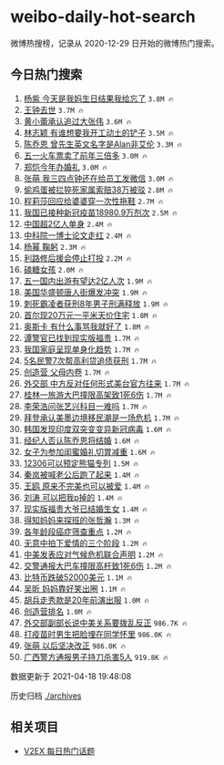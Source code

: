 # weibo-daily-hot-search

微博热搜榜，记录从 2020-12-29 日开始的微博热门搜索。

## 今日热门搜索

<!-- BEGIN -->

1. [杨紫 今天是我妈生日结果我给忘了](https://s.weibo.com/weibo?q=%E6%9D%A8%E7%B4%AB%20%E4%BB%8A%E5%A4%A9%E6%98%AF%E6%88%91%E5%A6%88%E7%94%9F%E6%97%A5%E7%BB%93%E6%9E%9C%E6%88%91%E7%BB%99%E5%BF%98%E4%BA%86&Refer=top) `3.8M 🔥`
1. [王钟去世](https://s.weibo.com/weibo?q=%23%E7%8E%8B%E9%92%9F%E5%8E%BB%E4%B8%96%23&Refer=top) `3.7M 🔥`
1. [黄小蕾承认追过大张伟](https://s.weibo.com/weibo?q=%23%E9%BB%84%E5%B0%8F%E8%95%BE%E6%89%BF%E8%AE%A4%E8%BF%BD%E8%BF%87%E5%A4%A7%E5%BC%A0%E4%BC%9F%23&Refer=top) `3.6M 🔥`
1. [林志颖 有谁想要我开工动土的铲子](https://s.weibo.com/weibo?q=%E6%9E%97%E5%BF%97%E9%A2%96%20%E6%9C%89%E8%B0%81%E6%83%B3%E8%A6%81%E6%88%91%E5%BC%80%E5%B7%A5%E5%8A%A8%E5%9C%9F%E7%9A%84%E9%93%B2%E5%AD%90&Refer=top) `3.5M 🔥`
1. [陈乔恩 曾先生英文名字是Alan非艾伦](https://s.weibo.com/weibo?q=%E9%99%88%E4%B9%94%E6%81%A9%20%E6%9B%BE%E5%85%88%E7%94%9F%E8%8B%B1%E6%96%87%E5%90%8D%E5%AD%97%E6%98%AFAlan%E9%9D%9E%E8%89%BE%E4%BC%A6&Refer=top) `3.3M 🔥`
1. [五一火车票卖了前年三倍多](https://s.weibo.com/weibo?q=%23%E4%BA%94%E4%B8%80%E7%81%AB%E8%BD%A6%E7%A5%A8%E5%8D%96%E4%BA%86%E5%89%8D%E5%B9%B4%E4%B8%89%E5%80%8D%E5%A4%9A%23&Refer=top) `3.0M 🔥`
1. [郑恺今年办婚礼](https://s.weibo.com/weibo?q=%E9%83%91%E6%81%BA%E4%BB%8A%E5%B9%B4%E5%8A%9E%E5%A9%9A%E7%A4%BC&Refer=top) `3.0M 🔥`
1. [张萌 我三四点钟还在给员工发微信](https://s.weibo.com/weibo?q=%E5%BC%A0%E8%90%8C%20%E6%88%91%E4%B8%89%E5%9B%9B%E7%82%B9%E9%92%9F%E8%BF%98%E5%9C%A8%E7%BB%99%E5%91%98%E5%B7%A5%E5%8F%91%E5%BE%AE%E4%BF%A1&Refer=top) `3.0M 🔥`
1. [偷鸡蛋被拦猝死家属索赔38万被驳](https://s.weibo.com/weibo?q=%23%E5%81%B7%E9%B8%A1%E8%9B%8B%E8%A2%AB%E6%8B%A6%E7%8C%9D%E6%AD%BB%E5%AE%B6%E5%B1%9E%E7%B4%A2%E8%B5%9438%E4%B8%87%E8%A2%AB%E9%A9%B3%23&Refer=top) `2.8M 🔥`
1. [程莉莎回应给婆婆穿一次性拖鞋](https://s.weibo.com/weibo?q=%23%E7%A8%8B%E8%8E%89%E8%8E%8E%E5%9B%9E%E5%BA%94%E7%BB%99%E5%A9%86%E5%A9%86%E7%A9%BF%E4%B8%80%E6%AC%A1%E6%80%A7%E6%8B%96%E9%9E%8B%23&Refer=top) `2.7M 🔥`
1. [我国已接种新冠疫苗18980.9万剂次](https://s.weibo.com/weibo?q=%23%E6%88%91%E5%9B%BD%E5%B7%B2%E6%8E%A5%E7%A7%8D%E6%96%B0%E5%86%A0%E7%96%AB%E8%8B%9718980.9%E4%B8%87%E5%89%82%E6%AC%A1%23&Refer=top) `2.5M 🔥`
1. [中国超2亿人单身](https://s.weibo.com/weibo?q=%23%E4%B8%AD%E5%9B%BD%E8%B6%852%E4%BA%BF%E4%BA%BA%E5%8D%95%E8%BA%AB%23&Refer=top) `2.4M 🔥`
1. [中科院一博士论文走红](https://s.weibo.com/weibo?q=%23%E4%B8%AD%E7%A7%91%E9%99%A2%E4%B8%80%E5%8D%9A%E5%A3%AB%E8%AE%BA%E6%96%87%E8%B5%B0%E7%BA%A2%23&Refer=top) `2.4M 🔥`
1. [杨幂 鞠躬](https://s.weibo.com/weibo?q=%E6%9D%A8%E5%B9%82%20%E9%9E%A0%E8%BA%AC&Refer=top) `2.3M 🔥`
1. [利路修后援会停止打投](https://s.weibo.com/weibo?q=%23%E5%88%A9%E8%B7%AF%E4%BF%AE%E5%90%8E%E6%8F%B4%E4%BC%9A%E5%81%9C%E6%AD%A2%E6%89%93%E6%8A%95%23&Refer=top) `2.2M 🔥`
1. [磕糖女孩](https://s.weibo.com/weibo?q=%23%E7%A3%95%E7%B3%96%E5%A5%B3%E5%AD%A9%23&Refer=top) `2.0M 🔥`
1. [五一国内出游有望达2亿人次](https://s.weibo.com/weibo?q=%23%E4%BA%94%E4%B8%80%E5%9B%BD%E5%86%85%E5%87%BA%E6%B8%B8%E6%9C%89%E6%9C%9B%E8%BE%BE2%E4%BA%BF%E4%BA%BA%E6%AC%A1%23&Refer=top) `1.9M 🔥`
1. [美国华盛顿唐人街爆发冲突](https://s.weibo.com/weibo?q=%E7%BE%8E%E5%9B%BD%E5%8D%8E%E7%9B%9B%E9%A1%BF%E5%94%90%E4%BA%BA%E8%A1%97%E7%88%86%E5%8F%91%E5%86%B2%E7%AA%81&Refer=top) `1.9M 🔥`
1. [刺死霸凌者获刑8年男子刑满释放](https://s.weibo.com/weibo?q=%E5%88%BA%E6%AD%BB%E9%9C%B8%E5%87%8C%E8%80%85%E8%8E%B7%E5%88%918%E5%B9%B4%E7%94%B7%E5%AD%90%E5%88%91%E6%BB%A1%E9%87%8A%E6%94%BE&Refer=top) `1.9M 🔥`
1. [首尔现20万元一平米天价住宅](https://s.weibo.com/weibo?q=%23%E9%A6%96%E5%B0%94%E7%8E%B020%E4%B8%87%E5%85%83%E4%B8%80%E5%B9%B3%E7%B1%B3%E5%A4%A9%E4%BB%B7%E4%BD%8F%E5%AE%85%23&Refer=top) `1.8M 🔥`
1. [奥斯卡 有什么事骂我就好了](https://s.weibo.com/weibo?q=%E5%A5%A5%E6%96%AF%E5%8D%A1%20%E6%9C%89%E4%BB%80%E4%B9%88%E4%BA%8B%E9%AA%82%E6%88%91%E5%B0%B1%E5%A5%BD%E4%BA%86&Refer=top) `1.8M 🔥`
1. [谭警官已找到现实版福贵](https://s.weibo.com/weibo?q=%23%E8%B0%AD%E8%AD%A6%E5%AE%98%E5%B7%B2%E6%89%BE%E5%88%B0%E7%8E%B0%E5%AE%9E%E7%89%88%E7%A6%8F%E8%B4%B5%23&Refer=top) `1.7M 🔥`
1. [我国家庭呈现单身化趋势](https://s.weibo.com/weibo?q=%23%E6%88%91%E5%9B%BD%E5%AE%B6%E5%BA%AD%E5%91%88%E7%8E%B0%E5%8D%95%E8%BA%AB%E5%8C%96%E8%B6%8B%E5%8A%BF%23&Refer=top) `1.7M 🔥`
1. [5名民警7次帮高利贷追债获刑](https://s.weibo.com/weibo?q=5%E5%90%8D%E6%B0%91%E8%AD%A67%E6%AC%A1%E5%B8%AE%E9%AB%98%E5%88%A9%E8%B4%B7%E8%BF%BD%E5%80%BA%E8%8E%B7%E5%88%91&Refer=top) `1.7M 🔥`
1. [创造营 父母内卷](https://s.weibo.com/weibo?q=%E5%88%9B%E9%80%A0%E8%90%A5%20%E7%88%B6%E6%AF%8D%E5%86%85%E5%8D%B7&Refer=top) `1.7M 🔥`
1. [外交部 中方反对任何形式美台官方往来](https://s.weibo.com/weibo?q=%E5%A4%96%E4%BA%A4%E9%83%A8%20%E4%B8%AD%E6%96%B9%E5%8F%8D%E5%AF%B9%E4%BB%BB%E4%BD%95%E5%BD%A2%E5%BC%8F%E7%BE%8E%E5%8F%B0%E5%AE%98%E6%96%B9%E5%BE%80%E6%9D%A5&Refer=top) `1.7M 🔥`
1. [桂林一旅游大巴撞限高架致1死6伤](https://s.weibo.com/weibo?q=%23%E6%A1%82%E6%9E%97%E4%B8%80%E6%97%85%E6%B8%B8%E5%A4%A7%E5%B7%B4%E6%92%9E%E9%99%90%E9%AB%98%E6%9E%B6%E8%87%B41%E6%AD%BB6%E4%BC%A4%23&Refer=top) `1.7M 🔥`
1. [李荣浩问张艺兴科目一难吗](https://s.weibo.com/weibo?q=%23%E6%9D%8E%E8%8D%A3%E6%B5%A9%E9%97%AE%E5%BC%A0%E8%89%BA%E5%85%B4%E7%A7%91%E7%9B%AE%E4%B8%80%E9%9A%BE%E5%90%97%23&Refer=top) `1.7M 🔥`
1. [拜登承认美墨边境移民潮是一场危机](https://s.weibo.com/weibo?q=%E6%8B%9C%E7%99%BB%E6%89%BF%E8%AE%A4%E7%BE%8E%E5%A2%A8%E8%BE%B9%E5%A2%83%E7%A7%BB%E6%B0%91%E6%BD%AE%E6%98%AF%E4%B8%80%E5%9C%BA%E5%8D%B1%E6%9C%BA&Refer=top) `1.7M 🔥`
1. [韩国发现印度双突变变异新冠病毒](https://s.weibo.com/weibo?q=%E9%9F%A9%E5%9B%BD%E5%8F%91%E7%8E%B0%E5%8D%B0%E5%BA%A6%E5%8F%8C%E7%AA%81%E5%8F%98%E5%8F%98%E5%BC%82%E6%96%B0%E5%86%A0%E7%97%85%E6%AF%92&Refer=top) `1.6M 🔥`
1. [经纪人否认陈乔恩将结婚](https://s.weibo.com/weibo?q=%23%E7%BB%8F%E7%BA%AA%E4%BA%BA%E5%90%A6%E8%AE%A4%E9%99%88%E4%B9%94%E6%81%A9%E5%B0%86%E7%BB%93%E5%A9%9A%23&Refer=top) `1.6M 🔥`
1. [女子为参加闺蜜婚礼切胃减重](https://s.weibo.com/weibo?q=%23%E5%A5%B3%E5%AD%90%E4%B8%BA%E5%8F%82%E5%8A%A0%E9%97%BA%E8%9C%9C%E5%A9%9A%E7%A4%BC%E5%88%87%E8%83%83%E5%87%8F%E9%87%8D%23&Refer=top) `1.6M 🔥`
1. [12306可以预定熊猫专列](https://s.weibo.com/weibo?q=12306%E5%8F%AF%E4%BB%A5%E9%A2%84%E5%AE%9A%E7%86%8A%E7%8C%AB%E4%B8%93%E5%88%97&Refer=top) `1.5M 🔥`
1. [秦岚被喊老公后跑了起来](https://s.weibo.com/weibo?q=%23%E7%A7%A6%E5%B2%9A%E8%A2%AB%E5%96%8A%E8%80%81%E5%85%AC%E5%90%8E%E8%B7%91%E4%BA%86%E8%B5%B7%E6%9D%A5%23&Refer=top) `1.4M 🔥`
1. [王鸥 原来不完美也可以被爱](https://s.weibo.com/weibo?q=%E7%8E%8B%E9%B8%A5%20%E5%8E%9F%E6%9D%A5%E4%B8%8D%E5%AE%8C%E7%BE%8E%E4%B9%9F%E5%8F%AF%E4%BB%A5%E8%A2%AB%E7%88%B1&Refer=top) `1.4M 🔥`
1. [刘涛 可以把我p掉的](https://s.weibo.com/weibo?q=%E5%88%98%E6%B6%9B%20%E5%8F%AF%E4%BB%A5%E6%8A%8A%E6%88%91p%E6%8E%89%E7%9A%84&Refer=top) `1.4M 🔥`
1. [现实版福贵大爷已结婚生女](https://s.weibo.com/weibo?q=%23%E7%8E%B0%E5%AE%9E%E7%89%88%E7%A6%8F%E8%B4%B5%E5%A4%A7%E7%88%B7%E5%B7%B2%E7%BB%93%E5%A9%9A%E7%94%9F%E5%A5%B3%23&Refer=top) `1.4M 🔥`
1. [得知妈妈来探班的张哲瀚](https://s.weibo.com/weibo?q=%23%E5%BE%97%E7%9F%A5%E5%A6%88%E5%A6%88%E6%9D%A5%E6%8E%A2%E7%8F%AD%E7%9A%84%E5%BC%A0%E5%93%B2%E7%80%9A%23&Refer=top) `1.3M 🔥`
1. [各年龄段癌症筛查重点](https://s.weibo.com/weibo?q=%23%E5%90%84%E5%B9%B4%E9%BE%84%E6%AE%B5%E7%99%8C%E7%97%87%E7%AD%9B%E6%9F%A5%E9%87%8D%E7%82%B9%23&Refer=top) `1.2M 🔥`
1. [无意中拍下爱情的三个阶段](https://s.weibo.com/weibo?q=%23%E6%97%A0%E6%84%8F%E4%B8%AD%E6%8B%8D%E4%B8%8B%E7%88%B1%E6%83%85%E7%9A%84%E4%B8%89%E4%B8%AA%E9%98%B6%E6%AE%B5%23&Refer=top) `1.2M 🔥`
1. [中美发表应对气候危机联合声明](https://s.weibo.com/weibo?q=%E4%B8%AD%E7%BE%8E%E5%8F%91%E8%A1%A8%E5%BA%94%E5%AF%B9%E6%B0%94%E5%80%99%E5%8D%B1%E6%9C%BA%E8%81%94%E5%90%88%E5%A3%B0%E6%98%8E&Refer=top) `1.2M 🔥`
1. [交警通报大巴车撞限高杆致1死6伤](https://s.weibo.com/weibo?q=%E4%BA%A4%E8%AD%A6%E9%80%9A%E6%8A%A5%E5%A4%A7%E5%B7%B4%E8%BD%A6%E6%92%9E%E9%99%90%E9%AB%98%E6%9D%86%E8%87%B41%E6%AD%BB6%E4%BC%A4&Refer=top) `1.2M 🔥`
1. [比特币跌破52000美元](https://s.weibo.com/weibo?q=%23%E6%AF%94%E7%89%B9%E5%B8%81%E8%B7%8C%E7%A0%B452000%E7%BE%8E%E5%85%83%23&Refer=top) `1.1M 🔥`
1. [吴昕 妈妈靠好笑出圈](https://s.weibo.com/weibo?q=%E5%90%B4%E6%98%95%20%E5%A6%88%E5%A6%88%E9%9D%A0%E5%A5%BD%E7%AC%91%E5%87%BA%E5%9C%88&Refer=top) `1.1M 🔥`
1. [胡兵走秀款是20年前演出服](https://s.weibo.com/weibo?q=%23%E8%83%A1%E5%85%B5%E8%B5%B0%E7%A7%80%E6%AC%BE%E6%98%AF20%E5%B9%B4%E5%89%8D%E6%BC%94%E5%87%BA%E6%9C%8D%23&Refer=top) `1.0M 🔥`
1. [创造营排名](https://s.weibo.com/weibo?q=%E5%88%9B%E9%80%A0%E8%90%A5%E6%8E%92%E5%90%8D&Refer=top) `1.0M 🔥`
1. [外交部副部长说中美关系要拨乱反正](https://s.weibo.com/weibo?q=%E5%A4%96%E4%BA%A4%E9%83%A8%E5%89%AF%E9%83%A8%E9%95%BF%E8%AF%B4%E4%B8%AD%E7%BE%8E%E5%85%B3%E7%B3%BB%E8%A6%81%E6%8B%A8%E4%B9%B1%E5%8F%8D%E6%AD%A3&Refer=top) `986.7K 🔥`
1. [打疫苗时男生把脸埋在同学怀里](https://s.weibo.com/weibo?q=%E6%89%93%E7%96%AB%E8%8B%97%E6%97%B6%E7%94%B7%E7%94%9F%E6%8A%8A%E8%84%B8%E5%9F%8B%E5%9C%A8%E5%90%8C%E5%AD%A6%E6%80%80%E9%87%8C&Refer=top) `986.0K 🔥`
1. [张萌 以后坚决改正](https://s.weibo.com/weibo?q=%E5%BC%A0%E8%90%8C%20%E4%BB%A5%E5%90%8E%E5%9D%9A%E5%86%B3%E6%94%B9%E6%AD%A3&Refer=top) `986.0K 🔥`
1. [广西警方通报男子持刀杀害5人](https://s.weibo.com/weibo?q=%E5%B9%BF%E8%A5%BF%E8%AD%A6%E6%96%B9%E9%80%9A%E6%8A%A5%E7%94%B7%E5%AD%90%E6%8C%81%E5%88%80%E6%9D%80%E5%AE%B35%E4%BA%BA&Refer=top) `919.8K 🔥`

数据更新于 2021-04-18 19:48:08

<!-- END -->

历史归档 [./archives](./archives)

## 相关项目

- [V2EX 每日热门话题](https://github.com/boojack/v2ex-daily-hot-topic)
